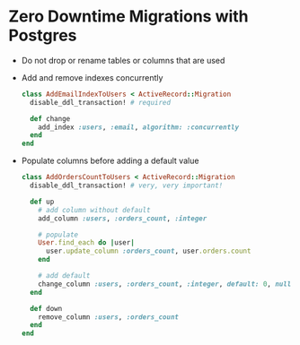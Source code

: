 # Zero Downtime Migrations with Postgres

- Do not drop or rename tables or columns that are used

- Add and remove indexes concurrently

  ```ruby
  class AddEmailIndexToUsers < ActiveRecord::Migration
    disable_ddl_transaction! # required

    def change
      add_index :users, :email, algorithm: :concurrently
    end
  end
  ```

- Populate columns before adding a default value

  ```ruby
  class AddOrdersCountToUsers < ActiveRecord::Migration
    disable_ddl_transaction! # very, very important!

    def up
      # add column without default
      add_column :users, :orders_count, :integer

      # populate
      User.find_each do |user|
        user.update_column :orders_count, user.orders.count
      end

      # add default
      change_column :users, :orders_count, :integer, default: 0, null: false
    end

    def down
      remove_column :users, :orders_count
    end
  end
  ```
